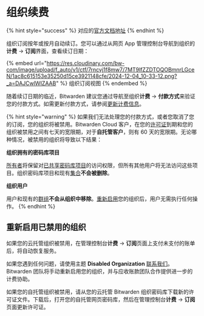 # 组织续费

{% hint style="success" %}
对应的[官方文档地址](https://bitwarden.com/help/article/organization-renewal/)
{% endhint %}

组织订阅按年或按月自动续订。您可以通过从网页 App 管理控制台导航到组织的**计费** → **订阅**界面，查看续订日期：

{% embed url="https://res.cloudinary.com/bw-com/image/upload/f_auto/v1/ctf/7rncvj1f8mw7/7MT9lfZZDTOQOBmnrLGceN/1ac8c615153e35250d15ce3921148cfe/2024-12-04_10-33-12.png?_a=DAJCwlWIZAAB" %}
组织订阅视图
{% endembed %}

随着续订日期的临近，Bitwarden 建议您通过导航至组织**计费** → **付款方式**来验证您的付款方式。如需更新付款方式，请参阅[更新计费信息](update-your-billing-information.md#update-billing-information-for-organizations)。

{% hint style="warning" %}
如果我们无法处理您的付款方式，或者您取消了您的订阅，您的组织将被禁用。Bitwarden  Cloud 客户，在您的[许可证](../self-hosting/licensing.md#organization-license)到期和您的组织被禁用之间有七天的宽限期，对于**自托管客户**，则有 60 天的宽限期。无论哪种情况，被禁用的组织将导致以下结果：

**组织拥有的密码库项目**

[所有者](../admin-console/user-management/member-roles-and-permissions.md)将保留对[已共享密码库项目](../organizations/sharing.md)的访问权限，但所有其他用户将无法访问这些项目。组织密码库项目和现有[集合](../admin-console/organization-basics/about-collections.md)**不会被删除**。

**组织用户**

用户和现有的[群组](../organizations/groups.md)**不会从组织中移除**。[重新启用](organization-renewal.md#re-enabling-a-disabled-organization)您的组织后，用户无需执行任何操作。
{% endhint %}

## 重新启用已禁用的组织 <a href="#re-enabling-a-disabled-organization" id="re-enabling-a-disabled-organization"></a>

如果您的云托管组织被禁用，在管理控制台**计费** → **订阅**页面上支付未支付的账单后，将自动恢复服务。

如果您遇到任何问题，请使用主题 **Disabled Organization** [联系我们](https://bitwarden.com/contact/)。Bitwarden 团队将手动重新启用您的组织，并与应收账款团队合作提供进一步的计费协助。

如果您的自托管组织被禁用，请从您的云托管 Bitwarden 组织密码库下载新的许可证文件。下载后，打开您的自托管网页密码库，然后在管理控制台**计费** → **订阅**页面更新许可证。
